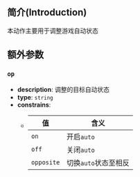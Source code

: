 ## 简介(Introduction)
本动作主要用于调整游戏自动状态

## 额外参数

### `op`

- **description**: 调整的目标自动状态
- **type**: `string`
- **constrains**:
  - | 值          | 含义            |
    |------------|---------------|
    | `on`       | 开启`auto`      | 
    | `off`      | 关闭`auto`      |
    | `opposite` | 切换`auto`状态至相反 |
